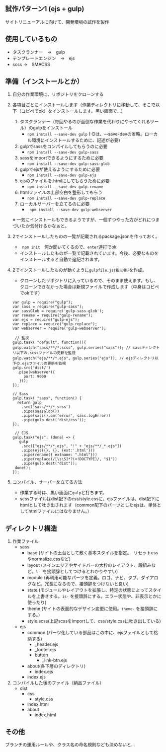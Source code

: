 ## 試作パターン1 (ejs + gulp)
サイトリニューアルに向けて、開発環境の試作を製作
 
## 使用しているもの
 
- タスクランナー　→　gulp
- テンプレートエンジン　→　ejs
- scss →　SMACSS
  
## 準備（インストールとか）
 1. 自分の作業環境に、リポジトリをクローンする

 1. 各項目ごとにインストールします（作業ディレクトリに移動して、そこで以下（コピペでok）をインストールします。黒い画面で…）
 
    1. タスクランナー（毎回やるのが面倒な作業を代わりにやってくれるツール）のgulpをインストール
       - ` npm install --save-dev gulp ` (-Dは、--save-devの省略。ローカル環境にインストールするために、記述が必要)   
    1. gulpでsassをコンパイルしてもらうのに必要
       - ` npm install --save-dev gulp-sass `
    1. sassをimportできるようにするために必要
       - ` npm install --save-dev gulp-sass-glob `
    1. gulpでejsが使えるようにするために必要
       - ` npm install --save-dev gulp-ejs `
    1. ejsのファイルを.htmlにしてもらうために必要
       - ` npm install --save-dev gulp-rename `
    1. htmlファイルの上部空白を整形してもらう
       - ` npm install --save-dev gulp-replace `
    1. ローカルサーバーを立てるのに必要
       - ` npm install --save-dev gulp-webserver`
          
      ※ 一気にインストールもできるようですが、一個ずつやった方がどれにつまづいたか気付けるかなぁと。
    
 1. 2でインストールしたものの一覧が記載されるpackage.jsonを作っておく。
    - ` npm init`　何か聞いてくるので、`enter`連打でok
    - インストールしたものが一覧で記載されています。今後、必要なものをインストールすると自動で追記されます。
 
 1. 2でインストールしたものが動くように`gulpfile.js(指示書)`を作成。
    - クローンしたリポジトリに入っているので、そのまま使えます。もし、クローンできなかった場合は新規ファイルで作成します（中身はコピペでokです） 
    ```
    var gulp = require("gulp");
    var sass = require("gulp-sass");
    var sassGlob = require('gulp-sass-glob');
    var rename = require("gulp-rename");
    var ejs = require("gulp-ejs");
    var replace = require("gulp-replace");
    var webserver = require('gulp-webserver');

     // 監視
    gulp.task( "default", function(){
    gulp.watch("sass/**/*.scss", gulp.series("sass")); // sassディレクトリ以下の.scssファイルの更新を監視
    gulp.watch("ejs/**/*.ejs", gulp.series("ejs")); // ejsディレクトリ以下の.ejsファイルの更新を監視
    gulp.src('dist/')
      .pipe(webserver({
         port: 9000
       }));
    });

    // Sass
    gulp.task( "sass", function() {
      return gulp
        .src('sass/**/*.scss')
        .pipe(sassGlob())
        .pipe(sass().on('error', sass.logError))
        .pipe(gulp.dest('dist/css'));
    });

     // EJS
    gulp.task("ejs", (done) => {
       gulp
        .src(["ejs/**/*.ejs", "!" + "ejs/**/_*.ejs"])
        .pipe(ejs({}, {}, {ext:'.html'}))
        .pipe(rename({ extname: ".html"}))
        .pipe(replace(/[\s\S]*?(<!DOCTYPE)/, "$1"))
        .pipe(gulp.dest("dist"));
     done();
    });

    ```
    
 1. コンパイル、サーバーを立てる方法
    - 作業する時は、黒い画面に`gulp`と打ちます。
    - scssファイルはdist配下のcss/style.cssに、ejsファイルは、dist配下にhtmlとして吐き出されます（common配下のパーツとしたejsは、単体としてhtmlファイルにはなりません。）
 
 
## ディレクトリ構造
1. 作業ファイル
   - sass
     - base (サイトの土台として敷く基本スタイルを指定。　リセットcssやnormalize.cssなど)
     - layout (メインエリアやサイドバーの大枠のレイアウト、段組みなど。`l- `を接頭辞としてつけるとわかりやすい)
     - module (再利用可能なパーツを定義。ロゴ、ナビ、タブ、ダイアログなど。冗長になるので、接頭辞をつけないと良い)
     - state (モジュールやレイアウトを拡張し、特定の状態によってスタイルを上書きする。`is-` を接頭辞にする。エラー状態や、非表示とかに使ったり)
     - theme (サイトの表面的なデザイン変更に使用。`theme-` を接頭辞にする。)
     - style.scss(上記scssをimportして、css/style.cssに吐き出している)   
   - ejs
     - common (パーツ化している部品はこの中に、ejsファイルとして格納する)
        - _header.ejs
        - _footer.ejs
        - button
           - _link-btn.ejs
     - about(各下層のディレクトリ)
       - index.ejs
     - index.ejs
1. コンパイルした後のファイル（納品ファイル）
   - dist
      - css
         - style.css
      - index.html
      - about
         - index.html
         
## その他
ブランチの運用ルールや、クラス名の命名規則なども決めないと…
       
